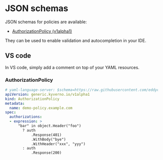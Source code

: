 # JSON schemas

JSON schemas for policies are available:

- [AuthorizationPolicy (v1alpha1)](https://github.com/eddycharly/generic-auth-server/blob/main/.schemas/json/authorizationpolicy-generic-v1alpha1.json)

They can be used to enable validation and autocompletion in your IDE.

## VS code

In VS code, simply add a comment on top of your YAML resources.

### AuthorizationPolicy

```yaml
# yaml-language-server: $schema=https://raw.githubusercontent.com/eddycharly/generic-auth-server/main/.schemas/json/authorizationpolicy-generic-v1alpha1.json
apiVersion: generic.kyverno.io/v1alpha1
kind: AuthorizationPolicy
metadata:
  name: demo-policy.example.com
spec:
  authorizations:
  - expression: >
      "bar" in object.Header("foo")
        ? auth
            .Response(401)
            .WithBody("bye")
            .WithHeader("xxx", "yyy")
        : auth
            .Response(200)
```
